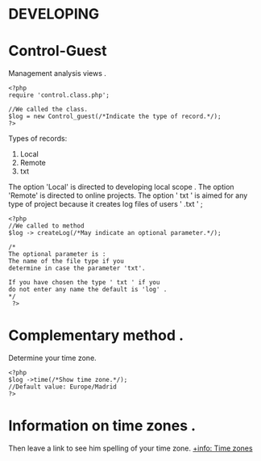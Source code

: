 DEVELOPING
=============

Control-Guest
=============

Management analysis views .

```
<?php 
require 'control.class.php';

//We called the class.
$log = new Control_guest(/*Indicate the type of record.*/);
?>
```
Types of records:
 1. Local
 2. Remote
 3. txt

The option 'Local' is directed to developing local scope .
The option 'Remote' is directed to online projects.
The option ' txt ' is aimed for any type of project because it creates log files of users ' .txt ' ;

```
<?php 
//We called to method
$log -> createLog(/*May indicate an optional parameter.*/);

/*
The optional parameter is :
The name of the file type if you 
determine in case the parameter 'txt'.

If you have chosen the type ' txt ' if you
do not enter any name the default is 'log' .
*/
 ?>
```
Complementary method .
=============
Determine your time zone.

```
<?php
$log ->time(/*Show time zone.*/);
//Default value: Europe/Madrid
?>
```
Information on time zones .
=============
Then leave a link to see him spelling of your time zone.
[+info: Time zones](http://php.net/manual/es/timezones.php)
